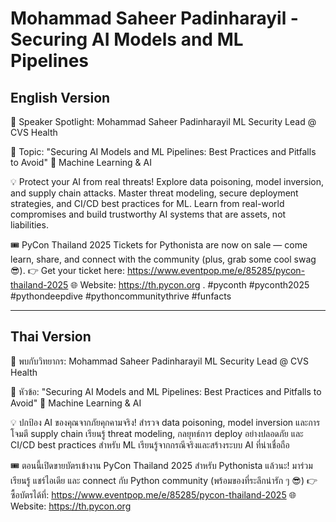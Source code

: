 # Mohammad Saheer Padinharayil - Securing AI Models and ML Pipelines

## English Version

🎤 Speaker Spotlight: Mohammad Saheer Padinharayil
ML Security Lead @ CVS Health

📌 Topic: "Securing AI Models and ML Pipelines: Best Practices and Pitfalls to Avoid"
🤖 Machine Learning & AI

💡 Protect your AI from real threats! Explore data poisoning, model inversion, and supply chain attacks. Master threat modeling, secure deployment strategies, and CI/CD best practices for ML. Learn from real-world compromises and build trustworthy AI systems that are assets, not liabilities.

🎟️ PyCon Thailand 2025 Tickets for Pythonista are now on sale — come learn, share, and connect with the community (plus, grab some cool swag 😎).
👉 Get your ticket here: https://www.eventpop.me/e/85285/pycon-thailand-2025
🌐 Website: https://th.pycon.org 
.
#pyconth #pyconth2025 #pythondeepdive #pythoncommunitythrive #funfacts

---

## Thai Version

🎤 พบกับวิทยากร: Mohammad Saheer Padinharayil
ML Security Lead @ CVS Health

📌 หัวข้อ: "Securing AI Models and ML Pipelines: Best Practices and Pitfalls to Avoid"
🤖 Machine Learning & AI

💡 ปกป้อง AI ของคุณจากภัยคุกคามจริง! สำรวจ data poisoning, model inversion และการโจมตี supply chain เรียนรู้ threat modeling, กลยุทธ์การ deploy อย่างปลอดภัย และ CI/CD best practices สำหรับ ML เรียนรู้จากกรณีจริงและสร้างระบบ AI ที่น่าเชื่อถือ

🎟️ ตอนนี้เปิดขายบัตรเข้างาน PyCon Thailand 2025 สำหรับ Pythonista แล้วนะ!
มาร่วมเรียนรู้ แชร์ไอเดีย และ connect กับ Python community (พร้อมของที่ระลึกน่ารัก ๆ 😎)
👉 ซื้อบัตรได้ที่: https://www.eventpop.me/e/85285/pycon-thailand-2025
🌐 Website: https://th.pycon.org